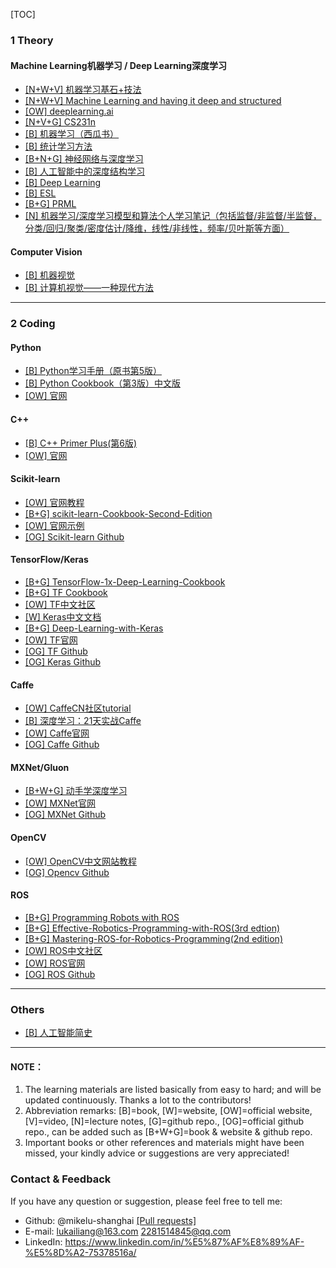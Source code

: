 [TOC]

### 1 Theory



#### Machine Learning机器学习 / Deep Learning深度学习

- [[N+W+V] 机器学习基石+技法](https://www.csie.ntu.edu.tw/~htlin/course/)
- [[N+W+V] Machine Learning and having it deep and structured](http://speech.ee.ntu.edu.tw/~tlkagk/courses.html)
- [[OW] deeplearning.ai](https://www.deeplearning.ai/)
- [[N+V+G] CS231n](https://www.bilibili.com/video/av13260183?from=search&seid=9185704134897312758)
- [[B] 机器学习（西瓜书）](http://product.dangdang.com/1307749688.html)
- [[B] 统计学习方法](http://product.dangdang.com/27866785.html)
- [[B+N+G] 神经网络与深度学习](https://nndl.github.io/)
- [[B] 人工智能中的深度结构学习](http://product.dangdang.com/25125879.html)
- [[B] Deep Learning](http://product.dangdang.com/25111382.html)
- [[B] ESL](http://product.dangdang.com/23601299.html)
- [[B+G] PRML](https://github.com/ctgk/PRML)
- <u>[N] 机器学习/深度学习模型和算法个人学习笔记（包括监督/非监督/半监督，分类/回归/聚类/密度估计/降维，线性/非线性，频率/贝叶斯等方面）</u>



#### Computer Vision

- [[B] 机器视觉](http://product.dangdang.com/23532752.html)
- [[B] 计算机视觉——一种现代方法](http://product.dangdang.com/25122659.html)



---

### 2 Coding

#### Python

- [[B] Python学习手册（原书第5版）](http://product.dangdang.com/25576578.html)
- [[B] Python Cookbook（第3版）中文版](http://product.dangdang.com/23690527.html)
- [[OW] 官网](https://wiki.python.org/moin/BeginnersGuide)

#### C++

- [[B] C++ Primer Plus(第6版)](http://product.dangdang.com/22783504.html)
- [[OW] 官网](http://www.cplusplus.com/)

#### Scikit-learn

- [[OW] 官网教程](https://scikit-learn.org/stable/tutorial/index.html)
- [[B+G] scikit-learn-Cookbook-Second-Edition](https://github.com/PacktPublishing/scikit-learn-Cookbook-Second-Edition)
- [[OW] 官网示例](https://scikit-learn.org/stable/auto_examples/index.html)
- [[OG] Scikit-learn Github](https://github.com/scikit-learn/scikit-learn)

#### TensorFlow/Keras

- [[B+G] TensorFlow-1x-Deep-Learning-Cookbook](https://github.com/PacktPublishing/TensorFlow-1x-Deep-Learning-Cookbook)
- [[B+G] TF Cookbook](https://github.com/nfmcclure/tensorflow_cookbook)
- [[OW] TF中文社区](https://tensorflow.google.cn/)
- [[W] Keras中文文档](https://keras.io/zh/)
- [[B+G] Deep-Learning-with-Keras](https://github.com/PacktPublishing/Deep-Learning-with-Keras)
- [[OW] TF官网](https://tensorflow.google.cn/)
- [[OG] TF Github](https://github.com/tensorflow/tensorflow)
- [[OG] Keras Github](https://github.com/keras-team/keras)

#### Caffe

- [[OW] CaffeCN社区tutorial](http://caffecn.cn/?/page/tutorial)
- [[B] 深度学习：21天实战Caffe](http://product.dangdang.com/23993317.html)
- [[OW] Caffe官网](http://caffe.berkeleyvision.org/)
- [[OG] Caffe Github](https://github.com/BVLC/caffe)

#### MXNet/Gluon

- [[B+W+G] 动手学深度学习](https://zh.d2l.ai/)
- [[OW] MXNet官网](http://mxnet.incubator.apache.org/)
- [[OG] MXNet Github](https://github.com/apache/incubator-mxnet)

#### OpenCV

- [[OW] OpenCV中文网站教程](http://www.opencv.org.cn/opencvdoc/2.3.2/html/doc/tutorials/tutorials.html)
- [[OG] Opencv Github](https://github.com/opencv/opencv)

#### ROS

- [[B+G] Programming Robots with ROS](http://product.dangdang.com/27637524.html)
- [[B+G] Effective-Robotics-Programming-with-ROS(3rd edtion)](https://github.com/PacktPublishing/Effective-Robotics-Programming-with-ROS)
- [[B+G] Mastering-ROS-for-Robotics-Programming(2nd edition)](https://github.com/PacktPublishing/Mastering-ROS-for-Robotics-Programming-Second-Edition)
- [[OW] ROS中文社区](http://wiki.ros.org/cn/community)
- [[OW] ROS官网](http://www.ros.org/)
- [[OG] ROS Github](https://github.com/ros/ros)



---

### Others

- [[B] 人工智能简史](http://www.opencv.org.cn/)



---

#### NOTE：

1. The learning materials are listed basically from easy to hard; and will be updated continuously. Thanks a lot to the contributors!
2. Abbreviation remarks: [B]=book, [W]=website, [OW]=official website, [V]=video,  [N]=lecture notes, [G]=github repo., [OG]=official github repo., can be added such as  [B+W+G]=book & website & github repo.
3. Important books or other references and materials might have been missed, your kindly advice or suggestions are very appreciated!


### Contact & Feedback

If you have any question or suggestion, please feel free to tell me:

- Github: @mikelu-shanghai [[Pull requests]](https://github.com/terminator2084/ME2AI-Summary/pulls)
- E-mail: lukailiang@163.com   2281514845@qq.com
- LinkedIn: https://www.linkedin.com/in/%E5%87%AF%E8%89%AF-%E5%8D%A2-75378516a/
